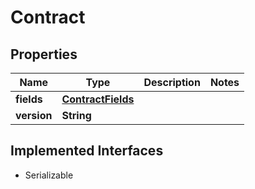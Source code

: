

# Contract


## Properties

Name | Type | Description | Notes
------------ | ------------- | ------------- | -------------
**fields** | [**ContractFields**](ContractFields.md) |  | 
**version** | **String** |  | 


## Implemented Interfaces

* Serializable


